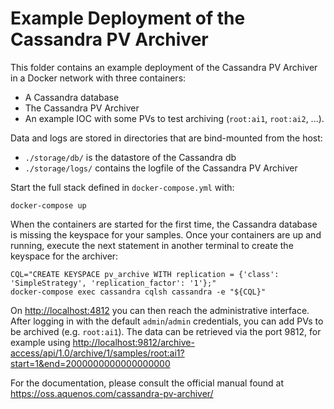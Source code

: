# Example Deployment of the Cassandra PV Archiver

This folder contains an example deployment of
the Cassandra PV Archiver in a Docker network
with three containers:

* A Cassandra database
* The Cassandra PV Archiver
* An example IOC with some PVs to test archiving
  (`root:ai1`, `root:ai2`, ...).

Data and logs are stored in directories that are bind-mounted
from the host:

* `./storage/db/` is the datastore of the Cassandra db
* `./storage/logs/` contains the logfile of the Cassandra PV Archiver

Start the full stack defined in `docker-compose.yml` with:

```
docker-compose up
```

When the containers are started for the first time, the Cassandra
database is missing the keyspace for your samples.
Once your containers are up and running, execute the next statement
in another terminal to create the keyspace for the archiver:

```
CQL="CREATE KEYSPACE pv_archive WITH replication = {'class': 'SimpleStrategy', 'replication_factor': '1'};"
docker-compose exec cassandra cqlsh cassandra -e "${CQL}"
```

On <http://localhost:4812> you can then reach the administrative interface.
After logging in with the default `admin`/`admin` credentials, you can add
PVs to be archived (e.g. `root:ai1`).
The data can be retrieved via the port 9812, for example using
<http://localhost:9812/archive-access/api/1.0/archive/1/samples/root:ai1?start=1&end=2000000000000000000>

For the documentation, please consult the official manual found at
<https://oss.aquenos.com/cassandra-pv-archiver/>

